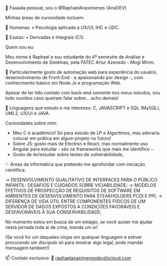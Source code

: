 👋 Faaaala pessoal, sou o  @RaphaelAnaximenes (AnxDEV)

  Minhas àreas de curiosidade incluem:

👀 Humanas:
• Psicologia aplicada a UX/UI, IHC e UDC.

👀 Exatas:
• Derivadas e Integrais (C1).

  Quem sou eu:

Meu nome é Raphael e sou estudante do 4º semestre de Análise e Desenvolvimento de Sistemas, pela FATEC Artur Azevedo - Mogi Mirim.

💞️ Particularmente gosto de automação web para experiência do usuário, desenvolvimento de Front-End - e apaixonando por design -, com conhecimento básico em Node.Js e programação Web.

Apesar de ter tido contato com back-end somente nos meus estudos, sou todo ouvidos caso queiram falar sobre... acho demais!


🌱  Linguagens que estudo e me interesso:
C, JAVASCRIPT e SQL (MySQL), UML2, UX/UI e JAVA.

  Curiosidades sobre mim:
- Meu C é acadêmico! Só para estudo de LP e Algoritmos, mas adoraria colocar em prática em algum projeto no futuro!
- Sobre JS: gosto mais de Electron e React, mas normalmente uso Angular para estudar - são os frameworks que mais me identifico -.
- Gosto de ler/estudar sobre testes de vulnerabilidade,

✨  Àreas da informática que pretendo me aprofundar com iniciação científica:

-> DESENVOLVIMENTO QUALITATIVO DE INTERFACES PARA O PÚBLICO INFANTIL: DESAFIOS E CUIDADOS SOBRE VICIABILIDADE;
-> MODELOS EFETIVOS DE PROSPECÇÃO DE REQUISITOS DE SOFTWARE EM AMBIENTES DE DESENVOLVIMENTO PARA  STEAKHOLDERS  PCDI E PPI;
-> DIFERENÇA DE VIDA ÚTIL ENTRE COMPONENTES FÍSICOS DE UM SERVIDOR  DE DADOS EXPOSTOS A CONDIÇÕES FAVORÁVEIS E DESFAVORÁVEIS À SUA CONSERVABILIDADE;

No momento estou em busca de um estágio, se você quiser me ajudar nesta jornada toda ai de cima, manda um oi! 

(Se você for um daqueles ninjas em qualquer linguagem e estiver procurando um discipulo só para mostrar algo legal, pode mandar mensagem tambem!) 

📫 Contato exclusivo: 
📧 raphaelanaximenesdev@icloud.com

<!---
RaphaelAnaximenes/RaphaelAnaximenes is a ✨ special ✨ repository because its `README.md` (this file) appears on your GitHub profile.
You can click the Preview link to take a look at your changes.
--->
